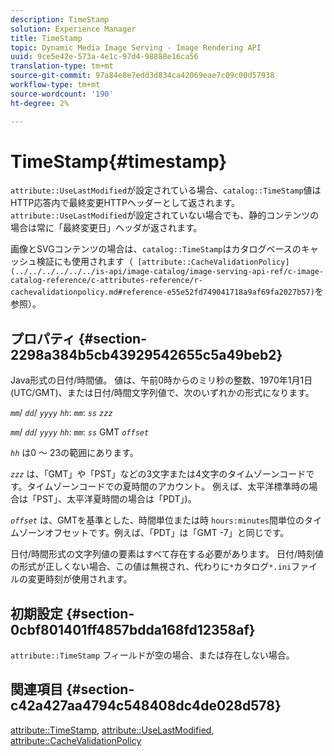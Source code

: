```yaml
---
description: TimeStamp
solution: Experience Manager
title: TimeStamp
topic: Dynamic Media Image Serving - Image Rendering API
uuid: 9ce5e42e-573a-4e1c-97d4-98888e16ca56
translation-type: tm+mt
source-git-commit: 97a84e8e7edd3d834ca42069eae7c09c00d57938
workflow-type: tm+mt
source-wordcount: '190'
ht-degree: 2%

---
```



# TimeStamp{#timestamp}

`attribute::UseLastModified`が設定されている場合、`catalog::TimeStamp`値はHTTP応答内で最終変更HTTPヘッダーとして返されます。 `attribute::UseLastModified`が設定されていない場合でも、静的コンテンツの場合は常に「最終変更日」ヘッダが返されます。

画像とSVGコンテンツの場合は、`catalog::TimeStamp`はカタログベースのキャッシュ検証にも使用されます（` [attribute::CacheValidationPolicy](../../../../../../is-api/image-catalog/image-serving-api-ref/c-image-catalog-reference/c-attributes-reference/r-cachevalidationpolicy.md#reference-e55e52fd749041718a9af69fa2027b57)`を参照）。

## プロパティ {#section-2298a384b5cb43929542655c5a49beb2}

Java形式の日付/時間値。 値は、午前0時からのミリ秒の整数、1970年1月1日(UTC/GMT)、または日付/時間文字列値で、次のいずれかの形式になります。

*`mm`*/  *`dd`*/  *`yyyy`* *`hh`*: *`mm`*:  *`ss`* *`zzz`*

*`mm`*/  *`dd`*/  *`yyyy`* *`hh`*: *`mm`*: *`ss`* GMT  *`offset`*

*`hh`* は0 ～ 23の範囲にあります。

*`zzz`* は、「GMT」や「PST」などの3文字または4文字のタイムゾーンコードです。タイムゾーンコードでの夏時間のアカウント。 例えば、太平洋標準時の場合は「PST」、太平洋夏時間の場合は「PDT」)。

*`offset`* は、GMTを基準とした、時間単位または時 `hours:minutes`間単位のタイムゾーンオフセットです。例えば、「PDT」は「GMT -7」と同じです。

日付/時間形式の文字列値の要素はすべて存在する必要があります。 日付/時刻値の形式が正しくない場合、この値は無視され、代わりに`*`カタログ`*.ini`ファイルの変更時刻が使用されます。

## 初期設定 {#section-0cbf801401ff4857bdda168fd12358af}

`attribute::TimeStamp` フィールドが空の場合、または存在しない場合。

## 関連項目 {#section-c42a427aa4794c548408dc4de028d578}

[attribute::TimeStamp](../../../../../../is-api/image-catalog/image-serving-api-ref/c-image-catalog-reference/c-attributes-reference/r-timestamp.md#reference-4213c599a64942ee8cb9d80696b08296),  [attribute::UseLastModified](../../../../../../is-api/image-catalog/image-serving-api-ref/c-image-catalog-reference/c-attributes-reference/r-uselastmodified.md#reference-73ecc421e6864a38aec5a4775f06b8e8),  [attribute::CacheValidationPolicy](../../../../../../is-api/image-catalog/image-serving-api-ref/c-image-catalog-reference/c-attributes-reference/r-cachevalidationpolicy.md#reference-e55e52fd749041718a9af69fa2027b57)
